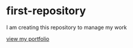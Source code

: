 # first-repository
I am creating this repository to manage my work

<a href = "index.html">view my portfolio</a>
